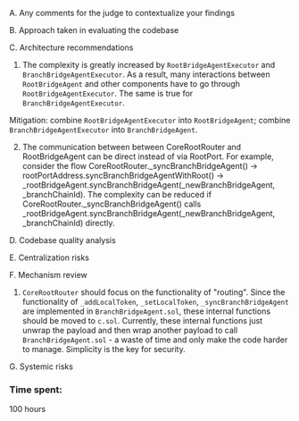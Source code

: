 A. Any comments for the judge to contextualize your findings

B. Approach taken in evaluating the codebase

C. Architecture recommendations
   1) The complexity is greatly increased by ``RootBridgeAgentExecutor``  and ``BranchBridgeAgentExecutor``.   As a result, many interactions between ``RootBridgeAgent`` and other components have to go through ``RootBridgeAgentExecutor``. The same is true for ``BranchBridgeAgentExecutor``. 

   Mitigation: combine ``RootBridgeAgentExecutor`` into ``RootBridgeAgent``; combine ``BranchBridgeAgentExecutor`` into ``BranchBridgeAgent``. 

   2) The communication between between CoreRootRouter and RootBridgeAgent can be direct instead of via RootPort. For example, consider the flow CoreRootRouter._syncBranchBridgeAgent() -> rootPortAddress.syncBranchBridgeAgentWithRoot() -> _rootBridgeAgent.syncBranchBridgeAgent(_newBranchBridgeAgent, _branchChainId). The complexity can be reduced if CoreRootRouter._syncBranchBridgeAgent() calls _rootBridgeAgent.syncBranchBridgeAgent(_newBranchBridgeAgent, _branchChainId) directly. 

D. Codebase quality analysis
    
E. Centralization risks
    
F. Mechanism review
   1) ``CoreRootRouter`` should focus on the functionality of "routing". Since the functionality of ``_addLocalToken``,  ``_setLocalToken``, ``_syncBranchBridgeAgent`` are implemented in ``BranchBridgeAgent.sol``, these internal functions should be moved to ``c.sol``. Currently, these internal functions just unwrap the payload and then wrap another payload to call ``BranchBridgeAgent.sol`` - a waste of time and only make the code harder to manage. Simplicity is the key for security. 
   
G. Systemic risks



### Time spent:
100 hours